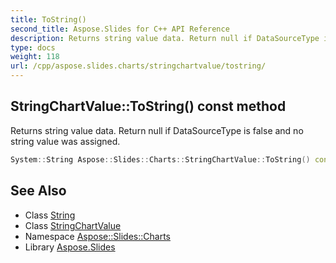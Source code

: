 ```yaml
---
title: ToString()
second_title: Aspose.Slides for C++ API Reference
description: Returns string value data. Return null if DataSourceType is false and no string value was assigned.
type: docs
weight: 118
url: /cpp/aspose.slides.charts/stringchartvalue/tostring/
---
```

## StringChartValue::ToString() const method


Returns string value data. Return null if DataSourceType is false and no string value was assigned.

```cpp
System::String Aspose::Slides::Charts::StringChartValue::ToString() const override
```

## See Also

* Class [String](../../system/string/)
* Class [StringChartValue](./)
* Namespace [Aspose::Slides::Charts](../)
* Library [Aspose.Slides](../../)